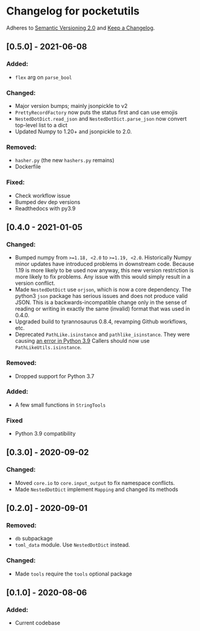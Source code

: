 # Changelog for pocketutils

Adheres to [Semantic Versioning 2.0](https://semver.org/spec/v2.0.0.html) and
[Keep a Changelog](https://keepachangelog.com/en/1.0.0/).

## [0.5.0] - 2021-06-08

### Added:
- `flex` arg on `parse_bool`

### Changed:

- Major version bumps; mainly jsonpickle to v2
- `PrettyRecordFactory` now puts the status first and can use emojis
- `NestedDotDict.read_json` and `NestedDotDict.parse_json` now convert top-level list to a dict
- Updated Numpy to 1.20+ and jsonpickle to 2.0.

### Removed:

- `hasher.py` (the new `hashers.py` remains)
- Dockerfile

### Fixed:

- Check workflow issue
- Bumped dev dep versions
- Readthedocs with py3.9

## [0.4.0 - 2021-01-05

### Changed:

- Bumped numpy from `>=1.18, <2.0` to `>=1.19, <2.0`.
  Historically Numpy minor updates have introduced problems in downstream code.
  Because 1.19 is more likely to be used now anyway, this new version restriction
  is more likely to fix problems. Any issue with this would simply result in a
  version conflict.
- Made `NestedDotDict` use `orjson`, which is now a core dependency.
  The python3 `json` package has serious issues and does not produce valid JSON.
  This is a backwards-incompatible change only in the sense of reading or writing
  in exactly the same (invalid) format that was used in 0.4.0.
- Upgraded build to tyrannosaurus 0.8.4, revamping Github workflows, etc.
- Deprecated `PathLike.isinstance` and `pathlike_isinstance`.
  They were causing [an error in Python 3.9](https://github.com/dmyersturnbull/pocketutils/issues/2)
  Callers should now use `PathLikeUtils.isinstance`.

### Removed:

- Dropped support for Python 3.7

### Added:

- A few small functions in `StringTools`

### Fixed

- Python 3.9 compatibility

## [0.3.0] - 2020-09-02

### Changed:

- Moved `core.io` to `core.input_output` to fix namespace conflicts.
- Made `NestedDotDict` implement `Mapping` and changed its methods

## [0.2.0] - 2020-09-01

### Removed:

- `db` subpackage
- `toml_data` module. Use `NestedDotDict` instead.

### Changed:

- Made `tools` require the `tools` optional package

## [0.1.0] - 2020-08-06

### Added:

- Current codebase
